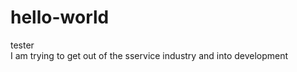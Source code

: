 # hello-world
tester
<br>
I am trying to get out of the sservice industry and into development
<br>
